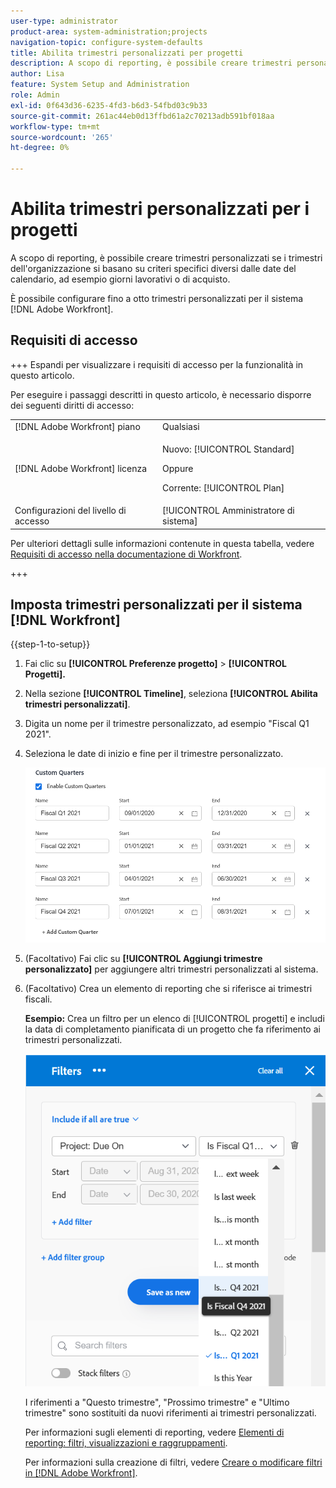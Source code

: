 ```yaml
---
user-type: administrator
product-area: system-administration;projects
navigation-topic: configure-system-defaults
title: Abilita trimestri personalizzati per progetti
description: A scopo di reporting, è possibile creare trimestri personalizzati se i trimestri dell'organizzazione si basano su criteri specifici diversi dalle date del calendario, ad esempio giorni lavorativi o di acquisto.
author: Lisa
feature: System Setup and Administration
role: Admin
exl-id: 0f643d36-6235-4fd3-b6d3-54fbd03c9b33
source-git-commit: 261ac44eb0d13ffbd61a2c70213adb591bf018aa
workflow-type: tm+mt
source-wordcount: '265'
ht-degree: 0%

---
```


# Abilita trimestri personalizzati per i progetti

<!--Audited: 11/2024-->

A scopo di reporting, è possibile creare trimestri personalizzati se i trimestri dell&#39;organizzazione si basano su criteri specifici diversi dalle date del calendario, ad esempio giorni lavorativi o di acquisto.

È possibile configurare fino a otto trimestri personalizzati per il sistema [!DNL Adobe Workfront].

## Requisiti di accesso

+++ Espandi per visualizzare i requisiti di accesso per la funzionalità in questo articolo.

Per eseguire i passaggi descritti in questo articolo, è necessario disporre dei seguenti diritti di accesso:

<table style="table-layout:auto"> 
 <col> 
 <col> 
 <tbody> 
  <tr> 
   <td role="rowheader">[!DNL Adobe Workfront] piano</td> 
   <td>Qualsiasi</td> 
  </tr> 
  <tr> 
   <td role="rowheader">[!DNL Adobe Workfront] licenza</td> 
   <td><p>Nuovo: [!UICONTROL Standard]</p>
   Oppure
   <p>Corrente: [!UICONTROL Plan]</p>
   </td> 
  </tr> 
  <tr> 
   <td role="rowheader">Configurazioni del livello di accesso</td> 
   <td>[!UICONTROL Amministratore di sistema]</td>
  </tr> 
 </tbody> 
</table>

Per ulteriori dettagli sulle informazioni contenute in questa tabella, vedere [Requisiti di accesso nella documentazione di Workfront](/help/quicksilver/administration-and-setup/add-users/access-levels-and-object-permissions/access-level-requirements-in-documentation.md).

+++

## Imposta trimestri personalizzati per il sistema [!DNL Workfront]

{{step-1-to-setup}}

1. Fai clic su **[!UICONTROL Preferenze progetto]** > **[!UICONTROL Progetti].**

1. Nella sezione **[!UICONTROL Timeline]**, seleziona **[!UICONTROL Abilita trimestri personalizzati]**.

1. Digita un nome per il trimestre personalizzato, ad esempio &quot;Fiscal Q1 2021&quot;.
1. Seleziona le date di inizio e fine per il trimestre personalizzato.

   ![](assets/custom-quarters-nwe.png)

1. (Facoltativo) Fai clic su **[!UICONTROL Aggiungi trimestre personalizzato]** per aggiungere altri trimestri personalizzati al sistema.
1. (Facoltativo) Crea un elemento di reporting che si riferisce ai trimestri fiscali.

   **Esempio:** Crea un filtro per un elenco di [!UICONTROL progetti] e includi la data di completamento pianificata di un progetto che fa riferimento ai trimestri personalizzati.

   ![](assets/example-of-project-filter-with-custom-quarters.png)

   I riferimenti a &quot;Questo trimestre&quot;, &quot;Prossimo trimestre&quot; e &quot;Ultimo trimestre&quot; sono sostituiti da nuovi riferimenti ai trimestri personalizzati.

   Per informazioni sugli elementi di reporting, vedere [Elementi di reporting: filtri, visualizzazioni e raggruppamenti](../../../reports-and-dashboards/reports/reporting-elements/reporting-elements-filters-views-groupings.md).

   Per informazioni sulla creazione di filtri, vedere [Creare o modificare filtri in [!DNL Adobe Workfront]](../../../reports-and-dashboards/reports/reporting-elements/create-filters.md).
